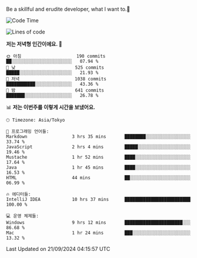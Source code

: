 Be a skillful and erudite developer, what I want to.👶

<!--START_SECTION:waka-->
![Code Time](http://img.shields.io/badge/Code%20Time-1%2C279%20hrs%2047%20mins-blue)

![Lines of code](https://img.shields.io/badge/%EC%A0%80%EB%8A%94%20%EC%97%AC%ED%83%9C%EA%B9%8C%EC%A7%80%20-878.2%20thousand%20%EC%A4%84%EC%9D%98%20%EC%BD%94%EB%93%9C%EB%A5%BC%20%EC%9E%91%EC%84%B1%ED%96%88%EC%96%B4%EC%9A%94.-blue)

**저는 저녁형 인간이에요. 🦉** 

```text
🌞 아침                     190 commits         ██░░░░░░░░░░░░░░░░░░░░░░░   07.94 % 
🌆 낮　                     525 commits         █████░░░░░░░░░░░░░░░░░░░░   21.93 % 
🌃 저녁                     1038 commits        ███████████░░░░░░░░░░░░░░   43.36 % 
🌙 밤　                     641 commits         ███████░░░░░░░░░░░░░░░░░░   26.78 % 
```


📊 **저는 이번주를 이렇게 시간을 보냈어요.** 

```text
🕑︎ Timezone: Asia/Tokyo

💬 프로그래밍 언어들: 
Markdown                 3 hrs 35 mins       ████████░░░░░░░░░░░░░░░░░   33.74 % 
JavaScript               2 hrs 4 mins        █████░░░░░░░░░░░░░░░░░░░░   19.46 % 
Mustache                 1 hr 52 mins        ████░░░░░░░░░░░░░░░░░░░░░   17.64 % 
Java                     1 hr 45 mins        ████░░░░░░░░░░░░░░░░░░░░░   16.53 % 
HTML                     44 mins             ██░░░░░░░░░░░░░░░░░░░░░░░   06.99 % 

🔥 에디터들: 
IntelliJ IDEA            10 hrs 37 mins      █████████████████████████   100.00 % 

💻 운영 체제들: 
Windows                  9 hrs 12 mins       ██████████████████████░░░   86.68 % 
Mac                      1 hr 24 mins        ███░░░░░░░░░░░░░░░░░░░░░░   13.32 % 
```


 Last Updated on 21/09/2024 04:15:57 UTC
<!--END_SECTION:waka-->
